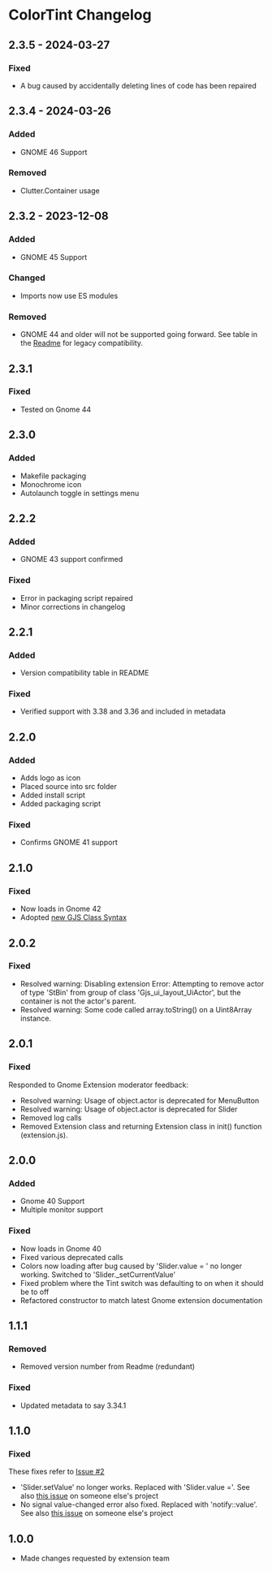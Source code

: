 # ColorTint Changelog

## 2.3.5 - 2024-03-27
### Fixed
- A bug caused by accidentally deleting lines of code has been repaired
## 2.3.4 - 2024-03-26

### Added
- GNOME 46 Support
### Removed
- Clutter.Container usage
## 2.3.2 - 2023-12-08

### Added
- GNOME 45 Support

### Changed
- Imports now use ES modules

### Removed

- GNOME 44 and older will not be supported going forward. See table in the [Readme](./README.md)
  for legacy compatibility.

## 2.3.1

### Fixed

- Tested on Gnome 44

## 2.3.0

### Added

- Makefile packaging
- Monochrome icon
- Autolaunch toggle in settings menu

## 2.2.2

### Added

- GNOME 43 support confirmed

### Fixed

- Error in packaging script repaired
- Minor corrections in changelog

## 2.2.1

### Added

- Version compatibility table in README

### Fixed

- Verified support with 3.38 and 3.36 and included in metadata

## 2.2.0

### Added

- Adds logo as icon
- Placed source into src folder
- Added install script
- Added packaging script

### Fixed

- Confirms GNOME 41 support

## 2.1.0

### Fixed

- Now loads in Gnome 42
- Adopted [new GJS Class Syntax](https://gjs.guide/guides/gjs/legacy-class-syntax.html#comparison-between-legacy-and-es6)

## 2.0.2

### Fixed

- Resolved warning: Disabling extension Error: Attempting to remove actor of type 'StBin' from group of class 'Gjs_ui_layout_UiActor', but the container is not the actor's parent.
- Resolved warning: Some code called array.toString() on a Uint8Array instance.

## 2.0.1

### Fixed

Responded to Gnome Extension moderator feedback:

- Resolved warning: Usage of object.actor is deprecated for MenuButton
- Resolved warning: Usage of object.actor is deprecated for Slider
- Removed log calls
- Removed Extension class and returning Extension class in init() function (extension.js).

## 2.0.0

### Added

- Gnome 40 Support
- Multiple monitor support

### Fixed

- Now loads in Gnome 40
- Fixed various deprecated calls
- Colors now loading after bug caused by 'Slider.value = ' no longer working. Switched to 'Slider.\_setCurrentValue'
- Fixed problem where the Tint switch was defaulting to on when it should be to off
- Refactored constructor to match latest Gnome extension documentation

## 1.1.1

### Removed

- Removed version number from Readme (redundant)

### Fixed

- Updated metadata to say 3.34.1

## 1.1.0

### Fixed

These fixes refer to [Issue #2](https://github.com/MattByName/color-tint/issues/2)

- 'Slider.setValue' no longer works. Replaced with 'Slider.value ='. See also [this issue](https://github.com/martin31821/cpupower/pull/90) on someone else's project
- No signal value-changed error also fixed. Replaced with 'notify::value'. See also [this issue](https://github.com/aleho/gnome-shell-volume-mixer/commit/5ec18540eaa53345d545cef6dfd343d4a8b0db55) on someone else's project

## 1.0.0

- Made changes requested by extension team
